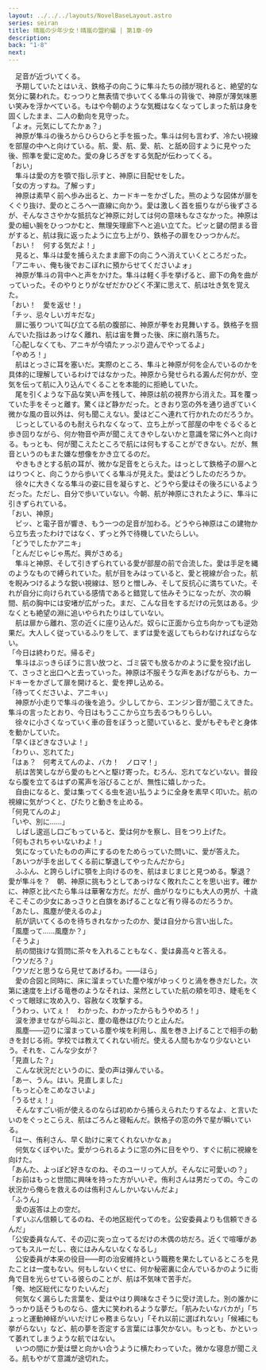 ```yaml
---
layout: ../../../layouts/NovelBaseLayout.astro
series: seiran
title: 晴嵐の少年少女！晴嵐の盟約編 | 第1章-09
description: 
back: "1-8"
next: 
---
```


　足音が近づいてくる。
<br>
　予期していたとはいえ、鉄格子の向こうに隼斗たちの顔が現れると、絶望的な気分に襲われた。むっつりと無表情で歩いてくる隼斗の背後で、神原が薄気味悪い笑みを浮かべている。もはや今朝のような気概はなくなってしまった航は身を固くしたまま、二人の動向を見守った。
<br>
「よォ。元気にしてたかぁ？」
<br>
　神原が隼斗の後ろからひらひらと手を振った。隼斗は何も言わず、冷たい視線を部屋の中へと向けている。航、愛、航、愛、航、と舐め回すように見やった後、照準を愛に定めた。愛の身じろぎをする気配が伝わってくる。
<br>
「おい」
<br>
　隼斗は愛の方を顎で指し示すと、神原に目配せをした。
<br>
「女の方っすね。了解っす」
<br>
　神原は素早く前へ歩み出ると、カードキーをかざした。熊のような図体が扉をくぐり抜け、愛のところへ一直線に向かう。愛は激しく首を振りながら後ずさるが、そんなささやかな抵抗など神原に対しては何の意味もなさなかった。神原は愛の細い腕をひっつかむと、無理矢理廊下へと追い立てた。ピッと鍵の閉まる音がすると、航は我に返ったように立ち上がり、鉄格子の扉をひっつかんだ。
<br>
「おい！　何する気だよ！」
<br>
　見ると、隼斗は愛を捕らえたまま廊下の向こうへ消えていくところだった。
<br>
「アニキぃ、俺も後でおこぼれに預からせてくださいよォ」
<br>
　神原が隼斗の背中へと声をかけた。隼斗は軽く手を挙げると、廊下の角を曲がっていった。そのやりとりがなぜだかひどく不潔に思えて、航は吐き気を覚えた。
<br>
「おい！　愛を返せ！」
<br>
「チッ、忌々しいガキだな」
<br>
　扉に張りついて叫び立てる航の腹部に、神原が拳をお見舞いする。鉄格子を掴んでいた指はあっけなく離れ、航は宙を舞った後、床に崩れ落ちた。
<br>
「心配しなくても、アニキが今頃たァっぷり遊んでやってるよ」
<br>
「やめろ！」
<br>
　航はとっさに耳を塞いだ。実際のところ、隼斗と神原が何を企んでいるのかを具体的に理解しているわけではなかった。神原から発せられる澱んだ何かが、空気を伝って航に入り込んでくることを本能的に拒絶していた。
<br>
　尾を引くような下品な笑い声を残して、神原は航の視界から消えた。耳を覆っていた手をそっと離す。驚くほど静かだった。ときおり窓の外を通り過ぎていく微かな風の音以外は、何も聞こえない。愛はどこへ連れて行かれたのだろうか。
<br>
　じっとしているのも耐えられなくなって、立ち上がって部屋の中をぐるぐると歩き回りながら、何か物音や声が聞こえてきやしないかと意識を常に外へと向ける。もっとも、何が聞こえたところで航には何もすることができない。だが、無音というのもまた嫌な想像をかき立てるのだ。
<br>
　やきもきとする航の耳が、微かな足音をとらえた。はっとして鉄格子の扉へとはりつくと、向こうから歩いてくる隼斗が見えた。愛はどうしたのだろうか。
<br>
　徐々に大きくなる隼斗の姿に目を凝らすと、どうやら愛はその後ろにいるようだった。ただし、自分で歩いていない。今朝、航が神原にされたように、隼斗に引きずられている。
<br>
「おい、神原」
<br>
　ピッ、と電子音が響き、もう一つの足音が加わる。どうやら神原はこの建物から立ち去ったわけではなく、ずっと外で待機していたらしい。
<br>
「どうでしたかアニキ」
<br>
「とんだじゃじゃ馬だ。興がさめる」
<br>
　隼斗と神原、そして引きずられている愛が部屋の前で合流した。愛は手足を縄のようなもので縛られていた。航が目をみはっていると、愛と視線が合った。航を睨みつけるような鋭い視線は、怒りと憎しみ、そして反抗心に満ちていた。それが自分に向けられている感情であると錯覚して怯みそうになったが、次の瞬間、航の胸中には安堵が広がった。まだ、こんな目をするだけの元気はある。少なくとも絶望の淵に追いやられたりはしていない。
<br>
　航は扉から離れ、窓の近くに座り込んだ。奴らに正面から立ち向かっても逆効果だ。大人しく従っているふりをして、まずは愛を返してもらわなければならない。
<br>
「今日は終わりだ。帰るぞ」
<br>
　隼斗はぶっきらぼうに言い放つと、ゴミ袋でも放るかのように愛を投げ出して、さっさと出口へと去っていった。神原は不服そうな声をあげながらも、カードキーをかざして扉を開けると、愛を押し込める。
<br>
「待ってくださいよ、アニキぃ」
<br>
　神原が小走りで隼斗の後を追う。少ししてから、エンジン音が聞こえてきた。隼斗の言ったとおり、今日はもうここから立ち去るつもりらしい。
<br>
　徐々に小さくなっていく車の音をぼうっと聞いていると、愛がもぞもぞと身体を動かしていた。
<br>
「早くほどきなさいよ！」
<br>
「わりぃ、忘れてた」
<br>
「はぁ？　何考えてんのよ、バカ！　ノロマ！」
<br>
　航は苦笑しながら愛のもとへと駆け寄った。むろん、忘れてなどいない。普段なら腹を立てるはずの罵声を浴びることが、無性に嬉しかった。
<br>
　自由になると、愛は集ってくる虫を追い払うように全身を素早く叩いた。航の視線に気がつくと、ぴたりと動きを止める。
<br>
「何見てんのよ」
<br>
「いや、別に……」
<br>
　しばし逡巡し口ごもっていると、愛は何かを察し、目をつり上げた。
<br>
「何もされちゃいないわよ！」
<br>
　気になっていたものの声にするのをためらっていた問いに、愛が答えた。
<br>
「あいつが手を出してくる前に撃退してやったんだから」
<br>
　ふふん、と誇らしげに顎を上向けるのを、航はまじまじと見つめる。撃退？　愛が隼斗を？　朝、神原に挑もうとしてあっけなく敗れたことを思い出す。確かに、神原と比べたら隼斗は華奢な方だ。だが、曲がりなりにも大人の男が、十歳そこそこの少女にあっさりと白旗をあげることなど有り得るのだろうか。
<br>
「あたし、風塵が使えるのよ」
<br>
　航が訊いてくるのを待ちきれなかったのか、愛は自分から言い出した。
<br>
「風塵って……風塵か？」
<br>
「そうよ」
<br>
　航の間抜けな質問に茶々を入れることもなく、愛は鼻高々と答える。
<br>
「ウソだろ？」
<br>
「ウソだと思うなら見せてあげるわ。――ほら」
<br>
　愛の合図と同時に、床に溜まっていた塵や埃がゆっくりと渦を巻きだした。次第に速度を上げる竜巻のようなそれは、呆然としていた航の頬を叩き、睫毛をくぐって眼球に攻め入り、容赦なく攻撃する。
<br>
「うわっ、いてぇ！　わかった、わかったからもうやめろ！」
<br>
　涙を滲ませながら叫ぶと、塵の竜巻はぴたりと止んだ。
<br>
　風塵――辺りに溜まっている塵や埃を利用し、風を巻き上げることで相手の動きを封じる術。学校では教えてくれない術だ。使える人間もかなり少ないという。それを、こんな少女が？
<br>
「見直した？」
<br>
　こんな状況だというのに、愛の声は弾んでいる。
<br>
「あー、うん。はい。見直しました」
<br>
「もっと心をこめなさいよ」
<br>
「うるせぇ！」
<br>
　そんなすごい術が使えるのならば初めから捕らえられたりするなよ、と言いたいのをぐっとこらえ、航はごろんと寝転んだ。鉄格子の窓の外で星が瞬いている。
<br>
「はー、侑利さん、早く助けに来てくれないかなぁ」
<br>
　何気なくぼやいた。愛がつられるように窓の外に目をやり、すぐに航に視線を向けた。
<br>
「あんた、よっぽど好きなのね、そのユーリって人が。そんなに可愛いの？」
<br>
「お前はもっと世間に興味を持った方がいいぞ。侑利さんは男だっての。今この状況から俺らを救えるのは侑利さんしかいないんだよ」
<br>
「ふうん」
<br>
　愛の返答は上の空だ。
<br>
「ずいぶん信頼してるのね、その地区総代ってのを。公安委員よりも信頼できるんだ」
<br>
「公安委員なんて、その辺に突っ立ってるだけの木偶の坊だろ。近くで喧嘩があってもスルーだし、夜にはみんないなくなるし」
<br>
　公安委員が本来の役目――町の治安維持という職務を果たしているところを見たことは一度もない。何もしないくせに、何か秘密裏に企んでいるかのように街角で目を光らせている彼らのことが、航は不気味で苦手だ。
<br>
「俺、地区総代になりたいんだ」
<br>
　何気なく漏らした言葉を、愛はやはり興味なさそうに受け流した。別の誰かにうっかり話そうものなら、盛大に笑われるような夢だ。「航みたいなバカが」「ちょっと運動神経がいいだけじゃ務まらない」「それ以前に選ばれない」「候補にも挙がらない」など、航の夢を否定する言葉には事欠かない。もっとも、かといって萎れてしまうような航ではない。
<br>
　いつの間にか愛は壁と向かい合うように横たわっていた。微かな寝息が聞こえる。航もやがて意識が途切れた。
